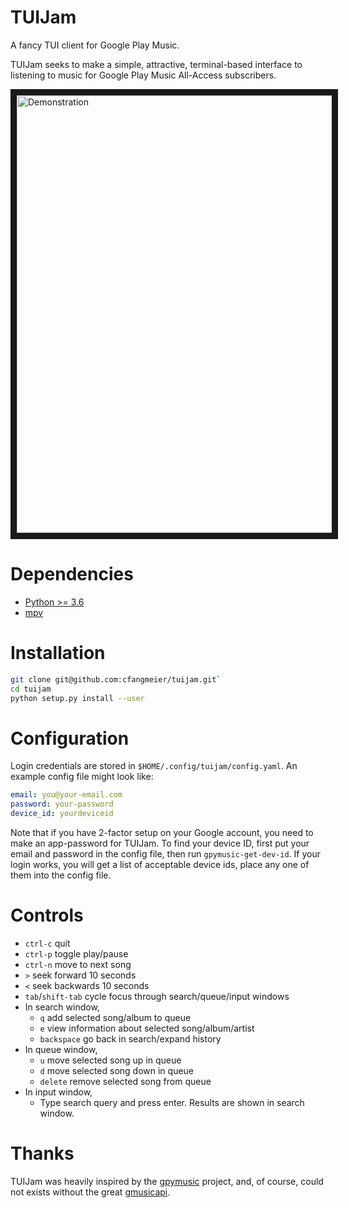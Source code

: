 # TUIJam
A fancy TUI client for Google Play Music. 

TUIJam seeks to make a simple, attractive, terminal-based interface to
listening to music for Google Play Music All-Access subscribers.

<a href="http://www.youtube.com/watch?feature=player_embedded&v=WIkk7PLCTb4
" target="_blank"><img src="http://img.youtube.com/vi/WIkk7PLCTb4/0.jpg" 
alt="Demonstration" width="700" border="10" /></a>

# Dependencies
* [Python >= 3.6](https://www.python.org/downloads)
* [mpv](https://mpv.io)

# Installation
```bash
git clone git@github.com:cfangmeier/tuijam.git`
cd tuijam
python setup.py install --user
```

# Configuration
Login credentials are stored in `$HOME/.config/tuijam/config.yaml`. An example config file might look like:
```yaml
email: you@your-email.com
password: your-password
device_id: yourdeviceid
```
Note that if you have 2-factor setup on your Google account, you need to make
an app-password for TUIJam. To find your device ID, first put your email and
password in the config file, then run `gpymusic-get-dev-id`. If your login
works, you will get a list of acceptable device ids, place any one of them into
the config file.

# Controls
  - `ctrl-c` quit
  - `ctrl-p` toggle play/pause
  - `ctrl-n` move to next song
  - `>` seek forward 10 seconds
  - `<` seek backwards 10 seconds
  - `tab`/`shift-tab` cycle focus through search/queue/input windows
  - In search window, 
    - `q` add selected song/album to queue
    - `e` view information about selected song/album/artist
    - `backspace` go back in search/expand history
  - In queue window,
    - `u` move selected song up in queue
    - `d` move selected song down in queue
    - `delete` remove selected song from queue
  - In input window,
    - Type search query and press enter. Results are shown in search window.


# Thanks
TUIJam was heavily inspired by the
[gpymusic](https://github.com/christopher-dG/gpymusic) project, and, of course,
could not exists without the great
[gmusicapi](https://github.com/simon-weber/gmusicapi).
